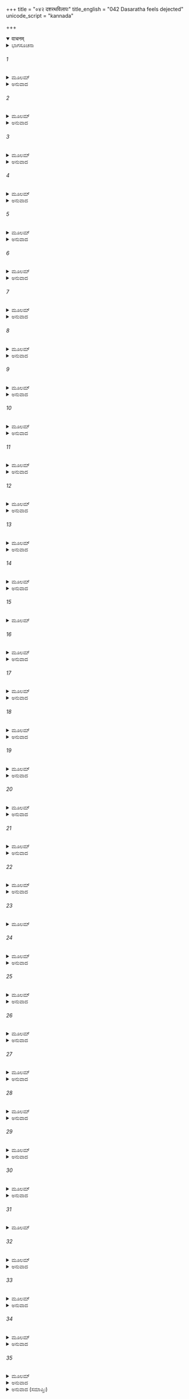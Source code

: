 +++
title = "०४२ दशरथविलापः"
title_english = "042 Dasaratha feels dejected"
unicode_script = "kannada"

+++
<details open><summary>वाचनम्</summary>

<div class="audioEmbed"  caption="श्रीराम-हरिसीताराममूर्ति-घनपाठिभ्यां वचनम्" src="https://archive.org/download/Ramayana-recitation-Sriram-harisItArAmamUrti-Ghanapaati-v2/Kanda_2/Kanda_2_AYK-042-Dashratha_Vilapaha.mp3"></div>
</details>



<details><summary>ಭಾಗಸೂಚನಾ</summary>

ದಶರಥರಾಜನು ಮೂರ್ಛಿತನಾಗಿ ನೆಲಕ್ಕೆ ಬಿದ್ದು ಶ್ರೀರಾಮನಿಗಾಗಿ ವಿಲಪಿಸಿದುದು, ಕೈಕೇಯಿಯು ತನ್ನ ಬಳಿಗೆ ಬರಲು ವಿರೋಧಿಸಿದುದು, ಕೌಸಲ್ಯೆಯ ಸಹಾಯದಿಂದ ಅವಳ ಅಂತಃಪುರಕ್ಕೆ ಹೋದುದು, ಅಲ್ಲಿಯೂ ಶ್ರೀರಾಮನ ಸಲುವಾಗಿ ದುಃಖಿಸಿದುದು
</details>

###### 1


<details><summary>ಮೂಲಮ್</summary>

ಯಾವತ್ತು ನಿರ್ಯತಸ್ತಸ್ಯ ರಜೋರೂಪಮದೃಶ್ಯತ ।  
ನೈವೇಕ್ಷ್ವಾಕುವರಸ್ತಾವತ್ ಸಂಜಹಾರಾತ್ಮಚಕ್ಷುಷೀ ॥
</details>

<details><summary>ಅನುವಾದ</summary>

ವನದ ಕಡೆಗೆ ಹೋಗುತ್ತಿರುವ ಶ್ರೀರಾಮನ ರಥದ ಧೂಳು ಕಂಡುಬರುವ ತನಕ ಇಕ್ಷ್ವಾಕುವಂಶದ ಸ್ವಾಮಿ ದಶರಥನು ತನ್ನ ಕಣ್ಣುಗಳನ್ನು ಅಲ್ಲೇ ನೆಟ್ಟಿದ್ದನು.॥1॥
</details>

###### 2


<details><summary>ಮೂಲಮ್</summary>

ಯಾವದ್ ರಾಜಾ ಪ್ರಿಯಂ ಪುತ್ರಂ ಪಶ್ಯತ್ಯತ್ಯಂತ ಧಾರ್ಮಿಕಮ್ ।  
ತಾವದ್ ವ್ಯವರ್ಧತೇವಾಸ್ಯ ಧರಣ್ಯಾಂ ಪುತ್ರದರ್ಶನೇ ॥
</details>

<details><summary>ಅನುವಾದ</summary>

ಆ ಮಹಾರಾಜನು ತನ್ನ ಅತ್ಯಂತ ಧಾರ್ಮಿಕ ಪ್ರಿಯ ಪುತ್ರನನ್ನು ನೋಡುತ್ತಿರುವವರೆಗೆ ಮತ್ತು ಅವನನ್ನು ನೋಡಲಿಕ್ಕಾಗಿ ಶರೀರವನ್ನು ಎತ್ತರಿಸಿಕೊಂಡಿದ್ದನು. ತುದಿಕಾಲಿನಲ್ಲಿ ನಿಂತು ಅವಲೋಕಿಸುತ್ತಿದ್ದನು.॥2॥
</details>

###### 3


<details><summary>ಮೂಲಮ್</summary>

ನ ಪಶ್ಯತಿ ರಜೋಽಪ್ಯಸ್ಯ ಯದಾ ರಾಮಸ್ಯ ಭೂಮಿಪಃ ।  
ತದಾರ್ತಶ್ಚ ನಿಷಣ್ಣಶ್ಚ ಪಪಾತ ಧರಣೀತಲೇ ॥
</details>

<details><summary>ಅನುವಾದ</summary>

ರಾಜನಿಗೆ ಶ್ರೀರಾಮನ ರಥದ ಧೂಳೂ ಕಾಣದಿದ್ದಾಗ ಅವನು ಅತ್ಯಂತ ಆರ್ತ ಮತ್ತು ವಿಷಾದಗ್ರಸ್ತನಾಗಿ ನೆಲದಲ್ಲಿ ಬಿದ್ದುಬಿಟ್ಟನು.॥3॥
</details>

###### 4


<details><summary>ಮೂಲಮ್</summary>

ತಸ್ಯ ದಕ್ಷಿಣಮನ್ವಾಗಾತ್ ಕೌಸಲ್ಯಾ ಬಾಹುಮಂಗನಾ ।  
ಪರಂ ಚಾಸ್ಯಾನ್ವಗಾತ್ಪಾರ್ಶ್ವಂ ಕೈಕೇಯೀ ಸಾಸುಮಧ್ಯಮಾ॥
</details>

<details><summary>ಅನುವಾದ</summary>

ಆಗ ಅವನಿಗೆ ಆಸರೆಯನ್ನು ಕೊಡಲು ಅವನ ಧರ್ಮಪತ್ನೀ ಕೌಸಲ್ಯಾದೇವಿಯು ಬಲಕೈಯ ಬಳಿಗೆ ಬಂದಳು ಮತ್ತು ಸುಂದರೀ ಕೈಕೇಯಿಯು ಆತನ ಎಡಭಾಗದಲ್ಲಿ ಬಂದುನಿಂತಳು.॥4॥
</details>

###### 5


<details><summary>ಮೂಲಮ್</summary>

ತಾಂ ನಯೇನ ಚ ಸಂಪನ್ನೋ ಧರ್ಮೇಣ ವಿನಯೇನ ಚ ।  
ಉವಾಚ ರಾಜಾ ಕೈಕೇಯೀಂ ಸಮೀಕ್ಷ್ಯ ವ್ಯಥಿತೇಂದ್ರಿಯಃ ॥
</details>

<details><summary>ಅನುವಾದ</summary>

ಕೈಕೇಯಿಯನ್ನು ನೋಡುತ್ತಲೇ ನಯ, ವಿನಯ ಮತ್ತು ಧರ್ಮಸಂಪನ್ನ ದಶರಥನ ಸಮಸ್ತ ಇಂದ್ರಿಯಗಳು ವ್ಯಥಿತವಾದುವು. ಅವನು ಹೇಳಿದನು.॥5॥
</details>

###### 6


<details><summary>ಮೂಲಮ್</summary>

ಕೈಕೇಯಿ ಮಾಮಕಾಂಗಾನಿ ಮಾ ಸ್ಪ್ರಾಕ್ಷೀಃ ಪಾಪನಿಶ್ಚಯೇ ।  
ನಹಿ ತ್ವಾಂ ದ್ರಷ್ಟುಮಿಚ್ಛಾಮಿ ನ ಭಾರ್ಯಾ ನ ಚ ಬಾಂಧವೀ ॥
</details>

<details><summary>ಅನುವಾದ</summary>

ಪಾಪಪೂರ್ಣ ವಿಚಾರ ಮಾಡುವ ಕೈಕೇಯಿ! ನೀನು ನನ್ನ ಶರೀರವನ್ನು ಮುಟ್ಟಬೇಡ. ನಾನು ನಿನ್ನನ್ನು ನೋಡಲು ಬಯಸುವುದಿಲ್ಲ. ನೀನು ನನ್ನ ಭಾರ್ಯೆಯಾಗಲೀ ಬಂಧುವಾಗಲೀ ಅಲ್ಲವೇ ಅಲ್ಲ.॥6॥
</details>

###### 7


<details><summary>ಮೂಲಮ್</summary>

ಯೇ ಚ ತ್ವಾಮನುಜೀವಂತಿ ನಾಹಂ ತೇಷಾಂ ನ ತೇ ಮಮ ।  
ಕೇವಲಾರ್ಥಪರಾಂ ಹಿ ತ್ವಾಂ ತ್ಯಕ್ತಧರ್ಮಾಂ ತ್ಯಜಾಮ್ಯಹಮ್ ॥
</details>

<details><summary>ಅನುವಾದ</summary>

ನಿನ್ನನ್ನು ಆಶ್ರಯಿಸಿ ಜೀವನ ನಡೆಸುವವರಿಗೆ ನಾನು ಒಡೆಯನಲ್ಲ ಹಾಗೂ ಅವರು ನನಗೆ ಪರಿಜನರೂ ಅಲ್ಲ. ನೀನು ಕೇವಲ ಧನದಲ್ಲಿ ಆಸಕ್ತಳಾಗಿ ಧರ್ಮವನ್ನು ತ್ಯಜಿಸಿರುವೆ. ಅದಕ್ಕಾಗಿ ನಾನು ನಿನ್ನನ್ನು ಪರಿತ್ಯಜಿಸುತ್ತಿದ್ದೇನೆ.॥7॥
</details>

###### 8


<details><summary>ಮೂಲಮ್</summary>

ಅಗೃಹ್ಣಾಂ ಯಚ್ಚ ತೇ ಪಾಣಿಮಗ್ನಿಂ ಪರ್ಯಣಯಂ ಚ ಯತ್ ।  
ಅನುಜಾನಾಮಿ ತತ್ ಸರ್ವಮಸ್ಮಿನ್ ಲೋಕೇ ಪರತ್ರ ಚ ॥
</details>

<details><summary>ಅನುವಾದ</summary>

ನಾನು ನಿನ್ನನ್ನು ಪಾಣಿಗ್ರಹಣ ಮಾಡಿದುದು, ನಿನ್ನೊಂದಿಗೆ ಅಗ್ನಿಗೆ ಪ್ರದಕ್ಷಿಣೆ ಮಾಡಿದುದು ಮುಂತಾದ ನಿನ್ನೊಂದಿಗೆ ಇರುವ ಎಲ್ಲ ಸಂಬಂಧವನ್ನು ಲೋಕ ಮತ್ತು ಪರಲೋಕಕ್ಕಾಗಿ ತ್ಯಜಿಸಿಬಿಡುತ್ತಿದ್ದೇನೆ.॥8॥
</details>

###### 9


<details><summary>ಮೂಲಮ್</summary>

ಭರತಶ್ಚೇಪ್ರತೀತಃ ಸ್ಯಾದ್ರಾಜ್ಯಂ ಪ್ರಾಪ್ಯೈದಮವ್ಯಯಮ್ ।  
ಯನ್ಮೇ ಸ ದದ್ಯಾದ್ ಪಿತ್ರರ್ಥಂ ಮಾ ಮಾಂ ತದ್ದತ್ತಮಾಗಮತ್ ॥
</details>

<details><summary>ಅನುವಾದ</summary>

ನಿನ್ನ ಪುತ್ರ ಭರತನೂ ಈ ವಿಘ್ನಬಾಧೆಗಳಿಲ್ಲದ ರಾಜ್ಯವನ್ನು ಪಡೆದು ಪ್ರಸನ್ನನಾದರೆ, ಅವನು ನನಗಾಗಿ ಮಾಡುವ ಶ್ರಾದ್ಧದಲ್ಲಿನ ಪಿಂಡದಾನ, ತರ್ಪಣಗಳು ನನಗೆ ಸಿಗದೇ ಹೋಗಲಿ.॥9॥
</details>

###### 10


<details><summary>ಮೂಲಮ್</summary>

ಅಥ ರೇಣುಸಮುಧ್ವಸ್ತಂ ತಮುತ್ಥಾಪ್ಯ ನರಾಧಿಪಮ್ ।  
ನ್ಯವರ್ತತತದಾ ದೇವೀ ಕೌಸಲ್ಯಾ ಶೋಕಕರ್ಶಿತಾ ॥
</details>

<details><summary>ಅನುವಾದ</summary>

ಅನಂತರ ಶೋಕದಿಂದ ಕಾತರಳಾದ ಕೌಸಲ್ಯಾದೇವಿಯು ಆಗ ನೆಲದಲ್ಲಿ ಒರಗಿದ ಕಾರಣ ಧೂಳಿನಿಂದ ವ್ಯಾಪ್ತನಾದ ಮಹಾರಾಜರನ್ನು ಎಬ್ಬಿಸಿ ತನ್ನ ಅಂತಃಪುರಕ್ಕೆ ಕರೆದುಕೊಂಡು ಹೋದಳು.॥10॥
</details>

###### 11


<details><summary>ಮೂಲಮ್</summary>

ಹತ್ವೇವ ಬ್ರಾಹ್ಮಣಂ ಕಾಮಾತ್ ಸ್ಪೃಷ್ಟ್ವಾಗ್ನಿಮಿವ ಪಾಣಿನಾ ।  
ಅನ್ವತಪ್ಯತ ಧರ್ಮಾತ್ಮಾ ಪುತ್ರಂ ಸಂಚಿತ್ಯ ರಾಘವಮ್ ॥
</details>

<details><summary>ಅನುವಾದ</summary>

ಯಾರಾದರೂ ತಿಳಿದು-ತಿಳಿದು ಸ್ವೇಚ್ಛೆಯಿಂದ ಬ್ರಾಹ್ಮಣನ ಹತ್ಯೆ ಮಾಡಿರುವನೋ, ಅಥವಾ ಉರಿಯುವ ಬೆಂಕಿಯನ್ನು ಕೈಯಿಂದ ಮುಟ್ಟುವನೋ, ಹೀಗೆ ಮಾಡಿ ಸಂತಪ್ತನಾಗುವನೋ, ಹಾಗೆಯೇ ಧರ್ಮಾತ್ಮಾ ದಶರಥನು ತಾನು ಕೊಟ್ಟ ವರದಾನದ ಕಾರಣ ಕಾಡಿಗೆ ಹೋದ ಶ್ರೀರಾಮನನ್ನು ಚಿಂತಿಸುತ್ತಾ ಅನುತಪ್ತನಾದನು.॥11॥
</details>

###### 12


<details><summary>ಮೂಲಮ್</summary>

ನಿವೃತ್ತ್ಯೈವ ನಿವೃತ್ತೈವ ಸೀದತೋ ರಥವರ್ತ್ಮಸು ।  
ರಾಜ್ಞೋ ನಾತಿಬಭೌ ರೂಪಂ ಗ್ರಸ್ತಸ್ಯಾಂಶುಮತೋ ಯಥಾ ॥
</details>

<details><summary>ಅನುವಾದ</summary>

ದಶರಥರಾಜನು ಪದೇ-ಪದೇ ಹಿಂದೆ ಹೊರಳಿ ರಥದ ಮಾರ್ಗವನ್ನೇ ನೋಡಲು ಕಷ್ಟಪಡುತ್ತಿದ್ದನು. ಆಗ ಅವನ ರೂಪ ರಾಹುಗ್ರಸ್ತ ಸೂರ್ಯನಂತೆ ಮಂಕಾಗಿತ್ತು.॥12॥
</details>

###### 13


<details><summary>ಮೂಲಮ್</summary>

ವಿಲಲಾಪ ಸ ದುಃಖಾರ್ತಃ ಪ್ರಿಯಂ ಪುತ್ರಮನುಸ್ಮರನ್ ।  
ನಗರಾಂತಮನುಪ್ರಾಪ್ತಂ ಬುಧ್ವಾ ಪುತ್ರಮಥಾಬ್ರವೀತ್ ॥
</details>

<details><summary>ಅನುವಾದ</summary>

ಅವನು ತನ್ನ ಪುತ್ರನನ್ನು ಪದೇ-ಪದೇ ಸ್ಮರಿಸುತ್ತಾ ದುಃಖಾತುರನಾಗಿ ವಿಲಾಪಿಸತೊಡಗಿದನು. ಮಗನು ನಗರದ ಸೀಮೆಗೆ ತಲುಪಿರಬಹುದು ಎಂದು ಯೋಚಿಸುತ್ತಾ ಅವನು ಹೇಳತೊಡಗಿದನು.॥13॥
</details>

###### 14


<details><summary>ಮೂಲಮ್</summary>

ವಾಹನಾನಾಂ ಚ ಮುಖ್ಯಾನಾಂ ವಹತಾಂ ತಂ ಮಮಾತ್ಮಜಮ್ ।  
ಪದಾನಿ ಪಥಿ ದೃಶ್ಯಂತೇ ಸ ಮಹಾತ್ಮಾ ನ ದೃಶ್ಯತೇ ॥
</details>

<details><summary>ಅನುವಾದ</summary>

ಅಯ್ಯೋ! ನನ್ನ ಪುತ್ರನನ್ನು ವನಕ್ಕೆ ಕೊಂಡುಹೋಗುವ ಕುದುರೆಗಳ ಪದಚಿಹ್ನೆಗಳಾದರೋ ದಾರಿಯಲ್ಲಿ ಕಾಣುತ್ತಿವೆ; ಆದರೆ ಆ ಮಹಾತ್ಮಾ ಶ್ರೀರಾಮನ ದರ್ಶನವಾಗುತ್ತಿಲ್ಲವಲ್ಲ.॥14॥
</details>

###### 15


<details><summary>ಮೂಲಮ್</summary>

ಯಃ ಸುಖೇನೋಪಧಾನೇಷು ಶೇತೇ ಚಂದನರೂಷಿತಃ ।  
ವೀಜ್ಯಮಾನೋ ಮಹಾರ್ಹಾಭಿಃ ಸ್ತ್ರೀಭಿರ್ಮಮ ಸುತೋತ್ತಮಃ॥
</details>

###### 16


<details><summary>ಮೂಲಮ್</summary>

ಸ ನೂನಂ ಕ್ವಚಿದೇವಾದ್ಯ ವೃಕ್ಷಮೂಲಮುಪಾಶ್ರಿತಃ ।  
ಕಾಷ್ಠಂ ವಾ ಯದಿ ವಾಶ್ಮಾನಮುಪಧಾಯ ಶಯಿಷ್ಯತೇ ॥
</details>

<details><summary>ಅನುವಾದ</summary>

ನನ್ನ ಶ್ರೇಷ್ಠಪುತ್ರ ಶ್ರೀರಾಮನು ಚಂದನಚರ್ಚಿತ ದಿಂಬುಗಳನ್ನು ಆಧರಿಸಿ ಹಂಸತೂಲಿಕಾತಲ್ಪದಲ್ಲಿ ಮಲಗುತ್ತಿದ್ದನು ಮತ್ತು ಅಲಂಕಾರಗಳಿಂದ ಭೂಷಿತರಾದ ಸುಂದರಿಯರು ಅವನಿಗೆ ಗಾಳಿ ಬೀಸುತ್ತಿದ್ದರು. ಅಂತಹವನು ಇಂದು ಎಲ್ಲಾದರೂ ಮರದ ಬೇರನ್ನು ಅಥವಾ ಮರವೋ, ಕಲ್ಲೋ, ತಲೆಯಡಿ ಇಟ್ಟುಕೊಂಡು ನೆಲದಲ್ಲಿ ಮಲಗುವನು.॥15-16॥
</details>

###### 17


<details><summary>ಮೂಲಮ್</summary>

ಉತ್ಥಾಸ್ಯತಿ ಚ ಮೇದಿನ್ಯಾಃ ಕೃಪಣಃ ಪಾಂಸುಗುಂಠಿತಃ ।  
ವಿನಿಃಶ್ವಸನ್ ಪ್ರಸ್ರವಣಾತ್ ಕರೇಣೂನಾಮಿವರ್ಷಭಃ ॥
</details>

<details><summary>ಅನುವಾದ</summary>

ಮತ್ತೆ ಶರರೀಕ್ಕೆಲ್ಲ ಧೂಳು ಮೆತ್ತಿಕೊಂಡು ದೀನನಂತೆ ದೀರ್ಘವಾಗಿ ನಿಟ್ಟುಸಿರು ಬಿಡುತ್ತಾ ಯಾವುದಾದರು ಗಜರಾಜನು ನೀರಿನ ಪ್ರವಾಹದಲ್ಲಿ ಹೊರಳಾಡಿ ಕೆಸರು ಮೆತ್ತಿಕೊಂಡು ಏಳುವಂತೆ, ಏಳುವನು.॥17॥
</details>

###### 18


<details><summary>ಮೂಲಮ್</summary>

ದ್ರಕ್ಷ್ಯಂತಿ ನೂನಂ ಪುರುಷಾ ದೀರ್ಘಬಾಹುಂ ವನೇಚರಾಃ ।  
ರಾಮಮುತ್ಥಾಯ ಗಚ್ಛಂತಂ ಲೋಕನಾಥಮನಾಥವತ್ ॥
</details>

<details><summary>ಅನುವಾದ</summary>

ನಿಶ್ಚಯವಾಗಿ ಕಾಡಿನಲ್ಲಿರುವ ಮನುಷ್ಯರು ಲೋಕನಾಥ ಮಹಾಬಾಹು ಶ್ರೀರಾಮನು ಅನಾಥನಂತೆ ಎದ್ದು ಹೋಗುವುದನ್ನು ನೋಡುವರು.॥18॥
</details>

###### 19


<details><summary>ಮೂಲಮ್</summary>

ಸಾ ನೂನಂ ಜನಕಸ್ಯೇಷ್ಟಾ ಸುತಾ ಸುಖಸದೋಚಿತಾ ।  
ಕಣ್ಟಕಾಕ್ರಮಣಾಕ್ಲಾಂತಾ ವನಮದ್ಯಗಮಿಷ್ಯತಿ ॥
</details>

<details><summary>ಅನುವಾದ</summary>

ಸದಾ ಸುಖವನ್ನೇ ಅನುಭವಿಸಲು ಯೋಗ್ಯಳಾದ ಜನಕನಪ್ರಿಯ ಕುವರಿ ಸೀತೆಯು ಇಂದು ಖಂಡಿತವಾಗಿ ಕಾಲಿಗೆ ಮುಳ್ಳುಚುಚ್ಚಿ ವ್ಯಥಿತಳಾಗಿ ಕಾಡಿನಲ್ಲಿ ನಡೆಯುವಳು.॥19॥
</details>

###### 20


<details><summary>ಮೂಲಮ್</summary>

ಅನಭಿಜ್ಞಾ ವಾನಾನಾಂ ಸಾ ನೂನಂ ಭಯಮುಪೈಷ್ಯತಿ ।  
ಶ್ವಪದಾನರ್ದಿತಂ ಶ್ರುತ್ವಾ ಗಂಭೀರಂ ರೋಮಹರ್ಷಣಮ್ ॥
</details>

<details><summary>ಅನುವಾದ</summary>

ಅವಳು ಕಾಡಿನ ಕಷ್ಟಗಳಿಂದ ಅನಭಿಜ್ಞಳಾಗಿದ್ದಾಳೆ. ಅಲ್ಲಿ ವ್ಯಾಘ್ರವೇ ಮೊದಲಾದ ಹಿಂಸಕ ಪ್ರಾಣಿಗಳು ಗಂಭೀರ ಹಾಗೂ ರೋಮಾಂಚನಕಾರಿ ಗರ್ಜನೆಯನ್ನು ಕೇಳಿ ನಿಶ್ಚಯವಾಗಿ ಭಯಗೊಳ್ಳುವಳು.॥20॥
</details>

###### 21


<details><summary>ಮೂಲಮ್</summary>

ಸಕಾಮಾ ಭವ ಕೈಕೇಯಿ ವಿಧವಾ ರಾಜ್ಯಮಾವಸ ।  
ನಹಿ ತಂ ಪುರುಷವ್ಯಾಘ್ರಂ ವಿನಾ ಜೀವಿತುಮುತ್ಸಹೇ ॥
</details>

<details><summary>ಅನುವಾದ</summary>

ಎಲೆಗೆ ಕೈಕೇ! ನೀನು ನಿನ್ನ ಕಾಮನೆಯನ್ನು ಸಫಲಗೊಳಿಸಿಕೊಂಡು ವಿಧವೆಯಾಗಿ ರಾಜ್ಯವಾಳು. ನಾನು ಪುರುಷಸಿಂಹ ರಾಮನಿಲ್ಲದೆ ಜೀವಿಸಿ ಇರಲಾರೆನು.॥21॥
</details>

###### 22


<details><summary>ಮೂಲಮ್</summary>

ಇತ್ಯೇವಂ ವಿಲಪನ್ ರಾಜಾ ಜನೌಘೇನಾಭಿಸಂವೃತಃ ।  
ಅಪಸ್ನಾತ ಇವಾರಿಷ್ಟಂ ಪ್ರವಿವೇಶ ಗೃಹೋತ್ತಮಮ್ ॥
</details>

<details><summary>ಅನುವಾದ</summary>

ಹೀಗೆ ರಾಜನು ಗೋಳಾಡುತ್ತಾ ಜನಸಮೂಹದಿಂದ ಪರಿವೃತನಾಗಿ ಮರಣವಾರ್ತೆಯನ್ನು ಕೇಳಿ ಸ್ನಾನಮಾಡದವನಂತೆ ಕಲ್ಮಷಯುಕ್ತನಾಗಿ ಉತ್ತಮ ಭವನವನ್ನು ಪ್ರವೇಶಿಸಿದನು.॥22॥
</details>

###### 23


<details><summary>ಮೂಲಮ್</summary>

ಶೂನ್ಯಚತ್ವರವೇಶ್ಮಾಂತಾಂ ಸಂವೃತಾಪಣವೇದಿಕಾಮ್ ।  
ಕ್ಲಾಂತದುರ್ಬಲದುಃಖಾರ್ತಾಂ ನಾತ್ಯಾಕೀರ್ಣಮಹಾಪಥಾಮ್ ॥
</details>

###### 24


<details><summary>ಮೂಲಮ್</summary>

ತಾಮವೇಕ್ಷ್ಯ ಪುರೀಂ ಸರ್ವಾಂ ರಾಮೇವಾನುಚಿಂತಯನ್ ।  
ವಿಲಪನ್ಪ್ರಾವಿಶದ್ ರಾಜಾ ಗೃಹಂ ಸೂರ್ಯ ಇವಾಂಬುದಮ್ ॥
</details>

<details><summary>ಅನುವಾದ</summary>

ಅಯೋಧ್ಯೆಯ ಪ್ರತಿಯೊಂದು ಮನೆಯೂ ಶೂನ್ಯವಾಗಿತ್ತು. (ಏಕೆಂದರೆ ಮನೆಯ ಎಲ್ಲರೂ ಶ್ರೀರಾಮನ ಹಿಂದೆ ಹೊರಟುಹೋಗಿದ್ದರು.) ಅಂಗಡಿಗಳು ಮುಚ್ಚಿದ್ದವು. ನಗರದಲ್ಲಿ ಇರುವ ಜನರೂ ಕೂಡ ಅತ್ಯಂತ ಬಳಲಿ, ದುರ್ಬಲ, ದುಃಖಿತರಾಗಿದ್ದರು. ರಾಜಬೀದಿಯಲ್ಲಿ ಒಬ್ಬಿಬ್ಬರು ಓಡಾಡುತ್ತಿದ್ದರು. ಇಡೀ ನಗರದ ಈ ಸ್ಥಿತಿಯನ್ನು ನೋಡಿ ಶ್ರೀರಾಮನಿಗಾಗಿ ಚಿಂತಿಸುತ್ತಾ, ವಿಲಪಿಸುತ್ತಾ ಸೂರ್ಯನು ಮೋಡಗಳಲ್ಲಿ ಅಡಗುವಂತೆ ರಾಜನು ಭವನ ವನದ ಒಳಹೊಕ್ಕನು.॥23-24॥
</details>

###### 25


<details><summary>ಮೂಲಮ್</summary>

ಮಹಾಹ್ರದಮಿವಾಕ್ಷೋಭ್ಯಂ ಸುಪರ್ಣೇನ ಹೃತೋರಗಮ್ ।  
ರಾಮೇಣ ರಹಿತಂ ವೇಶ್ಮ ವೈದೇಹ್ಯಾ ಲಕ್ಷ್ಮಣೇನ ಚ ॥
</details>

<details><summary>ಅನುವಾದ</summary>

ಶ್ರೀರಾಮ, ಲಕ್ಷ್ಮಣ, ಸೀತೆ ಇವರಿಂದ ರಹಿತವಾದ ಆ ಅರಮನೆಯು ನಿರ್ಭಯವೂ, ಶಾಂತವೂ ಆಳವಾದ ಜಲಾಶಯದ ಮಧ್ಯದಿಂದ ನಾಗವನ್ನು ಗರುಡ ಎತ್ತಿಕೊಂಡು ಹೋದಂತ್ತಿತ್ತು.॥25॥
</details>

###### 26


<details><summary>ಮೂಲಮ್</summary>

ಅಥ ಗದ್ಗದಶಬ್ದಸ್ತು ವಿಲಪನ್ ವಸುಧಾಧಿಪಃ ।  
ಉವಾಚ ಮೃದು ಮಂದಾರ್ಥಂ ವಚನಂ ದೀನಮಸ್ವರಮ್ ॥
</details>

<details><summary>ಅನುವಾದ</summary>

ಆಗ ವಿಲಾಪ ಮಾಡುತ್ತಾ ದಶರಥನು ಗದ್ಗದವಾಣಿಯಿಂದ ದ್ವಾರಪಾಲಕರಲ್ಲಿ ಮೆಲ್ಲಗೆ, ಅಸ್ವಸ್ಥನಾಗಿ, ದೀನತೆಯಿಂದ ಕೂಡಿದ ಮಾತನ್ನು ಹೇಳಿದನು.॥26॥
</details>

###### 27


<details><summary>ಮೂಲಮ್</summary>

ಕೌಸಲ್ಯಾಯಾ ಗೃಹಂ ಶೀಘ್ರಂ ರಾಮಮಾತುರ್ನಯಂತು ಮಾಮ್ ।  
ನಹ್ಯನ್ಯತ್ರ ಸಮಾಶ್ವಾಸೋ ಹೃದಯಸ್ಯ ಭವಿಷ್ಯತಿ ॥
</details>

<details><summary>ಅನುವಾದ</summary>

ನನ್ನನ್ನು ಶೀಘ್ರವಾಗಿ ಶ್ರೀರಾಮಮಾತೆ ಕೌಸಲ್ಯೆಯ ಅಂತಃಪುರಕ್ಕೆ ಕೊಂಡುಹೋಗಿರಿ; ಏಕೆಂದರೆ ನನ್ನ ಮನಸ್ಸಿಗೆ ಬೇರೆ ಎಲ್ಲಿಯೂ ಶಾಂತಿ ಸಿಗಲಾರದು.॥27॥
</details>

###### 28


<details><summary>ಮೂಲಮ್</summary>

ಇತಿ ಬ್ರುವಂತಂ ರಾಜಾನಮನಯನ್ದ್ವಾರದರ್ಶಿನಃ ।  
ಕೌಸಲ್ಯಾಯಾ ಗೃಹಂ ತತ್ರ ನ್ಯವೇಸ್ಯತ ವಿನೀತವತ್ ॥
</details>

<details><summary>ಅನುವಾದ</summary>

ಹೀಗೆ ಹೇಳುತ್ತಿರುವ ರಾಜಾ ದಶರಥನನ್ನು ದ್ವಾರಪಾಲಕರು ಬಹಳ ವಿನಯದೊಂದಿಗೆ ರಾಣಿ ಕೌಸಲ್ಯೆಯ ಭವನಕ್ಕೆ ಕರೆದುಕೊಂಡು ಹೋಗಿ ಮಂಚದಲ್ಲಿ ಮಲಗಿಸಿದರು.॥28॥
</details>

###### 29


<details><summary>ಮೂಲಮ್</summary>

ತತಸ್ತತ್ರ ಪ್ರವಿಷ್ಟಸ್ಯ ಕೌಸಲ್ಯಾಯಾ ನಿವೇಶನಮ್ ।  
ಅಧಿರುಹ್ಯಾಪಿ ಶಯನಂ ಬಭೂವ ಲುಲಿತಂ ಮನಃ ॥
</details>

<details><summary>ಅನುವಾದ</summary>

ಕೌಸಲ್ಯೆಯ ಅಂತಃಪುರವನ್ನು ಪ್ರವೇಶಿಸಿ ಮಂಚದಲ್ಲಿ ಆರೂಢನಾದರೂ ದಶರಥನ ಮನಸ್ಸು ಚಂಚಲ ಹಾಗೂ ಮಲಿನವಾಗಿಯೇ ಇತ್ತು.॥29॥
</details>

###### 30


<details><summary>ಮೂಲಮ್</summary>

ಪುತ್ರದ್ವಯವಿಹೀನಂ ಚ ಸ್ನುಷಯಾ ಚ ವಿವರ್ಜಿತಮ್ ।  
ಅಪಶ್ಯದ್ ಭವನಂ ರಾಜಾ ನಷ್ಟಚಂದ್ರಮಿವಾಂಬರಮ್ ॥
</details>

<details><summary>ಅನುವಾದ</summary>

ಇಬ್ಬರು ಪುತ್ರರು ಮತ್ತು ಸೊಸೆ ಸೀತೆಯಿಂದ ರಹಿತವಾದ ಆ ಭವನವು ರಾಜನಿಗೆ ಚಂದ್ರಹೀನ ಆಕಾಶದಂತೆ ಕಾಂತಿಹೀನವಾಗಿ ಕಂಡಿತು.॥30॥
</details>

###### 31


<details><summary>ಮೂಲಮ್</summary>

ತಚ್ಚ ದೃಷ್ಟ್ವಾ ಮಹಾರಾಜೋ ಭುಜಮುದ್ಯಮ್ಯ ವೀರ್ಯವಾನ್ ।  
ಉಚ್ಚೈಃ ಸ್ವರೇಣ ಪ್ರಾಕ್ರೋಶದ್ಧಾ ರಾಮ ವಿಜಹಾಸಿ ನೌ ॥
</details>

###### 32


<details><summary>ಮೂಲಮ್</summary>

ಸುಖಿತಾ ಬತ ತಂ ಕಾಲಂ ಜೀವಿಷ್ಯಂತಿ ನರೋತ್ತಮಾಃ ।  
ಪರಿಷ್ವಜಂತೋ ಯೇ ರಾಮಂ ದ್ರಕ್ಷ್ಯಂತಿ ಪುನರಾಗತಮ್ ॥
</details>

<details><summary>ಅನುವಾದ</summary>

ಅದನ್ನು ನೋಡಿ ಪರಾಕ್ರಮಿ ಮಹಾರಾಜನು ಒಂದು ತೋಳನ್ನು ಎತ್ತಿ ಗಟ್ಟಿಯಾಗಿ ವಿಲಪಿಸುತ್ತಾ - ಹಾ ರಾಮಾ! ನೀನು ತಾಯಿ-ತಂದೆಯರಾದ ನಮ್ಮಿಬ್ಬರನ್ನು ತ್ಯಜಿಸುತ್ತಿರುವೆಯಲ್ಲ! ಯಾರು ಹದಿನಾಲ್ಕು ವರ್ಷಗಳವರೆಗೆ ಜೀವಿಸಿದ್ದು ಅಯೋಧ್ಯೆಗೆ ಮರಳಿ ಬಂದ ಶ್ರೀರಾಮನನ್ನು ನೋಡಿ, ಬಿಗಿದಪ್ಪಿಕೊಳ್ಳುವವನೋ ಅವನೇ ವಾಸ್ತವವಾಗಿ ಸುಖಿಯಾಗುವನು.॥31-32॥
</details>

###### 33


<details><summary>ಮೂಲಮ್</summary>

ಅಥ ರಾತ್ರ್ಯಾಂ ಪ್ರಪನ್ನಾಯಾಂ ಕಾಲರಾತ್ರ್ಯಾಮಿವಾತ್ಮನಃ ।  
ಅರ್ಧರಾತ್ರೇ ದಶರಥಃ ಕೌಸಲ್ಯಾಮಿದಮಬ್ರವೀತ್ ॥
</details>

<details><summary>ಅನುವಾದ</summary>

ಅನಂತರ ಕಾಲರಾತ್ರಿಯಂತಿದ್ದ ಆ ರಾತ್ರಿಯು ಅರ್ಧ ಕಳೆದಾಗ ದಶರಥನು ಕೌಸಲ್ಯೆಯ ಬಳಿಯಲ್ಲಿ ಇಂತೆಂದನು.॥33॥
</details>

###### 34


<details><summary>ಮೂಲಮ್</summary>

ನ ತ್ವಾಂ ಪಶ್ಯಾಮಿ ಕೌಸಲ್ಯೇ ಸಾಧು ಮಾಂ ಪಾಣಿನಾ ಸ್ಪೃಶ ।  
ರಾಮಂ ಮೇಽನುಗತಾ ದೃಷ್ಟಿರದ್ಯಾಪಿ ನ ನಿವರ್ತತೇ ॥
</details>

<details><summary>ಅನುವಾದ</summary>

ಕೌಸಲ್ಯೇ! ನನ್ನ ದೃಷ್ಟಿಯು ಶ್ರೀರಾಮನೊಂದಿಗೆ ಹೊರಟುಹೋಗಿದೆ, ಅದು ಇನ್ನೂ ಮರಳಿ ಬಂದಿಲ್ಲ. ಆದ್ದರಿಂದ ನನ್ನಿಂದ ನಿನ್ನನ್ನು ನೋಡಲಾಗುತ್ತಿಲ್ಲ. ಒಮ್ಮೆ ನಿನ್ನ ಕೈಯಿಂದ ನನ್ನ ಶರೀರವನ್ನು ಸ್ಪರ್ಶಿಸು.॥34॥
</details>

###### 35


<details><summary>ಮೂಲಮ್</summary>

ತಂ ರಾಮಮೇವಾನುವಿಚಿಂತಯಂತಂ  
ಸಮೀಕ್ಷ್ಯ ದೇವೀ ಶಯನೇ ನರೇಂದ್ರಮ್ ।  
ಉಪೋಪವಿಶ್ಯಾಧಿಕಮಾರ್ತರೂಪಾ  
ವಿನಿಶ್ವಸಂತಂ ವಿಲಲಾಪ ಕೃಚ್ಛ್ರಮ್ ॥
</details>

<details><summary>ಅನುವಾದ</summary>

ಶಯ್ಯೆಯಲ್ಲಿ ಬಿದ್ದಿರುವ ದಶರಥ ಮಹಾರಾಜನು ಶ್ರೀರಾಮನನ್ನೇ ಚಿಂತಿಸುತ್ತಾ ದೀರ್ಘವಾಗಿ ನಿಟ್ಟುಸಿರುಬಿಡುತ್ತಿರುವುದನ್ನು ನೋಡಿ ಕೌಸಲ್ಯೆಯು ಅತ್ಯಂತ ದುಃಖಿತಳಾಗಿ ಅವನ ಬಳಿಯಲ್ಲಿ ಹೋಗಿ ಕುಳಿತು ಬಹಳ ಕಷ್ಟದಿಂದ ವಿಲಾಪಿಸತೊಡಗಿದಳು.॥35॥
</details>

<details><summary>ಅನುವಾದ (ಸಮಾಪ್ತಿಃ)</summary>

ಶ್ರೀವಾಲ್ಮೀಕಿ ವಿರಚಿತ ಆರ್ಷರಾಮಾಯಣ ಆದಿಕಾವ್ಯದ ಅಯೋಧ್ಯಾಕಾಂಡದಲ್ಲಿ ನಲವತ್ತೆರಡನೆಯ ಸರ್ಗ ಪೂರ್ಣವಾಯಿತು.॥42॥
</details>
